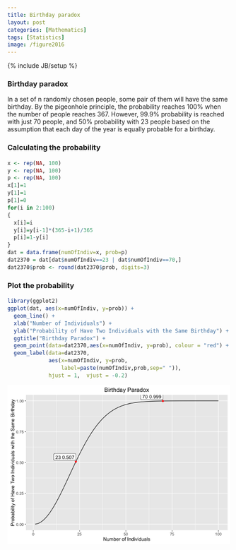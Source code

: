 ```yaml
---
title: Birthday paradox
layout: post
categories: [Mathematics]
tags: [Statistics]
image: /figure2016
---
```

{% include JB/setup %}

### Birthday paradox

In a set of n randomly chosen people, some pair of them will have the same birthday. By the pigeonhole principle, the probability reaches 100% when the number of people reaches 367. However, 99.9% probability is reached with just 70 people, and 50% probability with 23 people based on the assumption that each day of the year is equally probable for a birthday.

### Calculating the probability


```r
x <- rep(NA, 100)
y <- rep(NA, 100)
p <- rep(NA, 100)
x[1]=1
y[1]=1
p[1]=0
for(i in 2:100)
{
  x[i]=i
  y[i]=y[i-1]*(365-i+1)/365
  p[i]=1-y[i]
}
dat = data.frame(numOfIndiv=x, prob=p)
dat2370 = dat[dat$numOfIndiv==23 | dat$numOfIndiv==70,]
dat2370$prob <- round(dat2370$prob, digits=3)
```

### Plot the probability


```r
library(ggplot2)
ggplot(dat, aes(x=numOfIndiv, y=prob)) + 
  geom_line() +
  xlab("Number of Individuals") +
  ylab("Probability of Have Two Individuals with the Same Birthday") +
  ggtitle("Birthday Paradox") +
  geom_point(data=dat2370,aes(x=numOfIndiv, y=prob), colour = "red") +
  geom_label(data=dat2370,
             aes(x=numOfIndiv, y=prob, 
                 label=paste(numOfIndiv,prob,sep=" ")),
             hjust = 1,  vjust = -0.2)
```

![](/figure2016/birthday_paradox-1.png)
